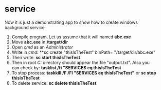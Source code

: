 # service
Now it is just a demonstrating app to show how to create windows background service

1) Compile program. Let us assume that it will named **abc.exe**
2) Move **abc.exe** in **/target/dir**
3) Open *cmd* as an *Administrator*
4) Write in *cmd*: **sc create "thisIsTheTest" binPath= "/target/dir/abc.exe"
5) Then write: **sc start thisIsTheTest**
6) Then in root *C:* directory should appear the file "output.txt". Also you can check by: **tasklist /fi "SERVICES eq thisIsTheTest**
7) To stop process: **taskkill /F /FI "SERVICES eq thisIsTheTest"** or **sc stop thisIsTheTest**
8) To delete service: **sc delete thisIsTheTest**
